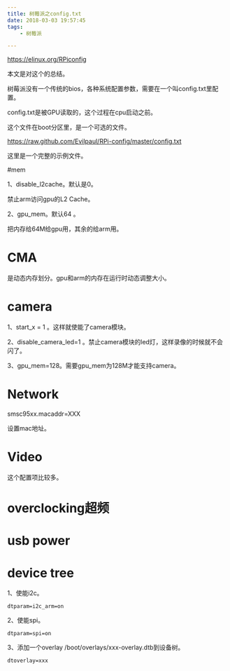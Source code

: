 ```yaml
---
title: 树莓派之config.txt
date: 2018-03-03 19:57:45
tags:
	- 树莓派

---
```




https://elinux.org/RPiconfig

本文是对这个的总结。



树莓派没有一个传统的bios，各种系统配置参数，需要在一个叫config.txt里配置。

config.txt是被GPU读取的，这个过程在cpu启动之前。

这个文件在boot分区里，是一个可选的文件。

https://raw.github.com/Evilpaul/RPi-config/master/config.txt

这里是一个完整的示例文件。

#mem

1、disable_l2cache。默认是0。

禁止arm访问gpu的L2 Cache。

2、gpu_mem。默认64 。

把内存给64M给gpu用，其余的给arm用。

# CMA 

是动态内存划分。gpu和arm的内存在运行时动态调整大小。



# camera

1、start_x = 1 。这样就使能了camera模块。

2、disable_camera_led=1 。禁止camera模块的led灯，这样录像的时候就不会闪了。

3、gpu_mem=128。需要gpu_mem为128M才能支持camera。



# Network

smsc95xx.macaddr=XXX

设置mac地址。

# Video

这个配置项比较多。

# overclocking超频





# usb power



# device tree

1、使能i2c。

```
dtparam=i2c_arm=on
```

2、使能spi。

```
dtparam=spi=on
```

3、添加一个overlay /boot/overlays/xxx-overlay.dtb到设备树。

```
dtoverlay=xxx
```



